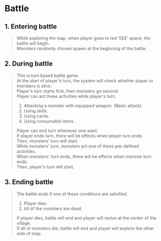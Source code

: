 # Battle
## 1. Entering battle
> While exploring the map, when player goes to red 'EEE' space, the battle will begin.  
> Monsters randomly chosen spawn at the beginning of the battle.  
## 2. During battle
> This is turn based battle game.  
> At the start of player's turn, the system will check whether player or monsters is alive.  
> Player's turn starts first, then monsters go second.  
> Player can act these activities while player's turn.  
> 1. Attacking a monster with equipped weapon. (Basic attack)  
> 2. Using skills.  
> 3. Using cards.  
> 4. Using consumable items.  
>
> Player can end turn whenever one want.  
> If player ends turn, there will be effects when player turn ends.  
> Then, monsters' turn will start.  
> While monsters' turn, monsters act one of these pre-defined activities.  
> When monsters' turn ends, there will be effects when monster turn ends.  
> Then, player's turn will start.
## 3. Ending battle
> The battle ends if one of these conditions are satisfied.  
> 1. Player dies.  
> 2. All of the monsters are dead.  
>
> If player dies, battle will end and player will revive at the center of the village.  
> If all of monsters die, battle will end and player will explore the other side of map.